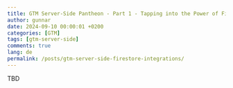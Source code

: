 ```yaml
---
title: GTM Server-Side Pantheon - Part 1 - Tapping into the Power of Firestore
author: gunnar
date: 2024-09-10 00:00:01 +0200
categories: [GTM]
tags: [gtm-server-side]
comments: true
lang: de
permalink: /posts/gtm-server-side-firestore-integrations/
---
```


TBD